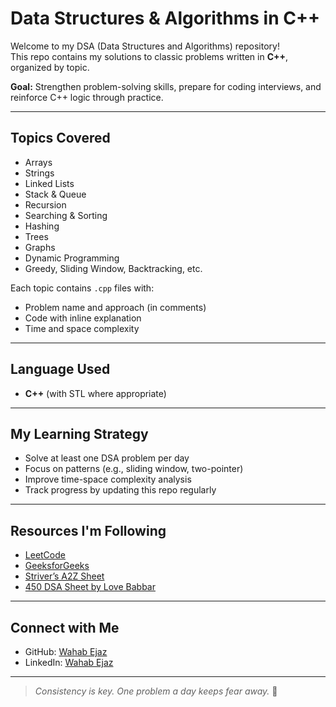 # Data Structures & Algorithms in C++
Welcome to my DSA (Data Structures and Algorithms) repository!  
This repo contains my solutions to classic problems written in **C++**, organized by topic.

**Goal:** Strengthen problem-solving skills, prepare for coding interviews, and reinforce C++ logic through practice.

---

## Topics Covered
- Arrays
- Strings
- Linked Lists
- Stack & Queue
- Recursion
- Searching & Sorting
- Hashing
- Trees
- Graphs
- Dynamic Programming
- Greedy, Sliding Window, Backtracking, etc.

Each topic contains `.cpp` files with:
- Problem name and approach (in comments)
- Code with inline explanation
- Time and space complexity

---

## Language Used
- **C++** (with STL where appropriate)

---

## My Learning Strategy
- Solve at least one DSA problem per day
- Focus on patterns (e.g., sliding window, two-pointer)
- Improve time-space complexity analysis
- Track progress by updating this repo regularly

---

## Resources I'm Following
- [LeetCode](https://leetcode.com/)
- [GeeksforGeeks](https://www.geeksforgeeks.org/)
- [Striver’s A2Z Sheet](https://takeuforward.org/interviews/strivers-sde-sheet-top-coding-interview-problems/)
- [450 DSA Sheet by Love Babbar](https://450dsa.com/)

---

## Connect with Me
- GitHub: [Wahab Ejaz](https://github.com/wahabejaz)
- LinkedIn: [Wahab Ejaz](https://www.linkedin.com/in/wahab-ejaz-025821283/)

---

> _Consistency is key. One problem a day keeps fear away._ 💪
